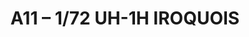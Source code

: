 ---
layout: product
title: "A11 – 1/72 UH-1H IROQUOIS"
price: "1300" 
desc: "Maketa"
img_path: "/assets/img/HASE 00141.webp"
brand: "Hasegawa"
available: true
special_offer: false
new: true
soon: false
cat: "010000"
subcat: "015700"
subsubcat: "0N/A"
sifra: "HASE 00141"
popular: false
spec: false
---